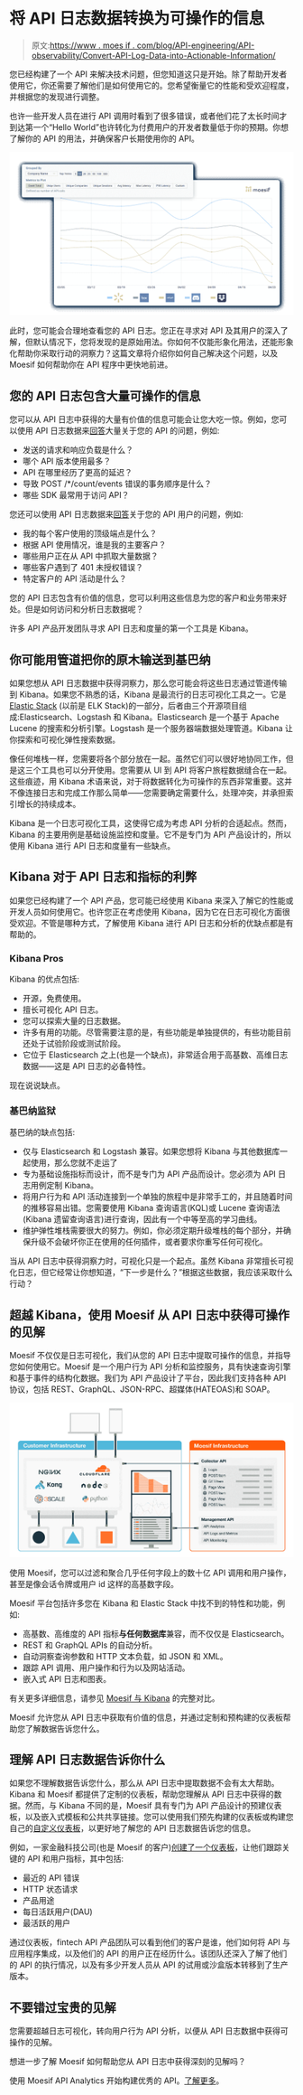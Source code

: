 # 将 API 日志数据转换为可操作的信息

> 原文:[https://www . moes if . com/blog/API-engineering/API-observability/Convert-API-Log-Data-into-Actionable-Information/](https://www.moesif.com/blog/api-engineering/api-observability/Convert-API-Log-Data-into-Actionable-Information/)

您已经构建了一个 API 来解决技术问题，但您知道这只是开始。除了帮助开发者使用它，你还需要了解他们是如何使用它的。您希望衡量它的性能和受欢迎程度，并根据您的发现进行调整。

也许一些开发人员在进行 API 调用时看到了很多错误，或者他们花了太长时间才到达第一个“Hello World”也许转化为付费用户的开发者数量低于你的预期。你想了解你的 API 的用法，并确保客户长期使用你的 API。

![Moesif provides deep insights into your APIs](img/fbe1bd1ec4e334c5da16e640bbc3c004.png)

此时，您可能会合理地查看您的 API 日志。您正在寻求对 API 及其用户的深入了解，但默认情况下，您将发现的是原始用法。你如何不仅能形象化用法，还能形象化帮助你采取行动的洞察力？这篇文章将介绍你如何自己解决这个问题，以及 Moesif 如何帮助你在 API 程序中更快地前进。

## 您的 API 日志包含大量可操作的信息

您可以从 API 日志中获得的大量有价值的信息可能会让您大吃一惊。例如，您可以使用 API 日志数据来[回答](https://www.moesif.com/features/api-logs)大量关于您的 API 的问题，例如:

*   发送的请求和响应负载是什么？
*   哪个 API 版本使用最多？
*   API 在哪里经历了更高的延迟？
*   导致 POST /*/count/events 错误的事务顺序是什么？
*   哪些 SDK 最常用于访问 API？

您还可以使用 API 日志数据来[回答](https://www.moesif.com/features/api-analytics)关于您的 API 用户的问题，例如:

*   我的每个客户使用的顶级端点是什么？
*   根据 API 使用情况，谁是我的主要客户？
*   哪些用户正在从 API 中抓取大量数据？
*   哪些客户遇到了 401 未授权错误？
*   特定客户的 API 活动是什么？

您的 API 日志包含有价值的信息，您可以利用这些信息为您的客户和业务带来好处。但是如何访问和分析日志数据呢？

许多 API 产品开发团队寻求 API 日志和度量的第一个工具是 Kibana。

## 你可能用管道把你的原木输送到基巴纳

如果您想从 API 日志数据中获得洞察力，那么您可能会将这些日志通过管道传输到 Kibana。如果您不熟悉的话，Kibana 是最流行的日志可视化工具之一。它是 [Elastic Stack](https://www.elastic.co/what-is/elk-stack) (以前是 ELK Stack)的一部分，后者由三个开源项目组成:Elasticsearch、Logstash 和 Kibana。Elasticsearch 是一个基于 Apache Lucene 的搜索和分析引擎。Logstash 是一个服务器端数据处理管道。Kibana 让你探索和可视化弹性搜索数据。

像任何堆栈一样，您需要将各个部分放在一起。虽然它们可以很好地协同工作，但是这三个工具也可以分开使用。您需要从 UI 到 API 将客户旅程数据缝合在一起。这些痕迹，用 Kibana 术语来说，对于将数据转化为可操作的东西非常重要。这并不像连接日志和完成工作那么简单——您需要确定需要什么，处理冲突，并承担索引增长的持续成本。

Kibana 是一个日志可视化工具，这使得它成为考虑 API 分析的合适起点。然而，Kibana 的主要用例是基础设施监控和度量。它不是专门为 API 产品设计的，所以使用 Kibana 进行 API 日志和度量有一些缺点。

## Kibana 对于 API 日志和指标的利弊

如果您已经构建了一个 API 产品，您可能已经使用 Kibana 来深入了解它的性能或开发人员如何使用它。也许您正在考虑使用 Kibana，因为它在日志可视化方面很受欢迎。不管是哪种方式，了解使用 Kibana 进行 API 日志和分析的优缺点都是有帮助的。

### Kibana Pros

Kibana 的优点包括:

*   开源，免费使用。
*   擅长可视化 API 日志。
*   您可以探索大量的日志数据。
*   许多有用的功能。尽管需要注意的是，有些功能是单独提供的，有些功能目前还处于试验阶段或测试阶段。
*   它位于 Elasticsearch 之上(也是一个缺点)，非常适合用于高基数、高维日志数据——这是 API 日志的必备特性。

现在说说缺点。

### 基巴纳监狱

基巴纳的缺点包括:

*   仅与 Elasticsearch 和 Logstash 兼容。如果您想将 Kibana 与其他数据库一起使用，那么您就不走运了
*   专为基础设施指标而设计，而不是专门为 API 产品而设计。您必须为 API 日志用例定制 Kibana。
*   将用户行为和 API 活动连接到一个单独的旅程中是非常手工的，并且随着时间的推移容易出错。您需要使用 Kibana 查询语言(KQL)或 Lucene 查询语法(Kibana 遗留查询语言)进行查询，因此有一个中等至高的学习曲线。
*   维护弹性堆栈需要很大的努力。例如，你必须定期升级堆栈的每个部分，并确保升级不会破坏你正在使用的任何插件，或者要求你重写任何可视化。

当从 API 日志中获得洞察力时，可视化只是一个起点。虽然 Kibana 非常擅长可视化日志，但它经常让你想知道，“下一步是什么？”根据这些数据，我应该采取什么行动？

## 超越 Kibana，使用 Moesif 从 API 日志中获得可操作的见解

Moesif 不仅仅是日志可视化，我们从您的 API 日志中提取可操作的信息，并指导您如何使用它。Moesif 是一个用户行为 API 分析和监控服务，具有快速查询引擎和基于事件的结构化数据。我们为 API 产品设计了平台，因此我们支持各种 API 协议，包括 REST、GraphQL、JSON-RPC、超媒体(HATEOAS)和 SOAP。

![Moesif infrastructure to aggregate billions of API calls](img/0af7ae30ce9032ed0239f53493ef16f2.png)

使用 Moesif，您可以过滤和聚合几乎任何字段上的数十亿 API 调用和用户操作，甚至是像会话令牌或用户 id 这样的高基数字段。

Moesif 平台包括许多您在 Kibana 和 Elastic Stack 中找不到的特性和功能，例如:

*   高基数、高维度的 API 指标**与任何数据库**兼容，而不仅仅是 Elasticsearch。
*   REST 和 GraphQL APIs 的自动分析。
*   自动洞察查询参数和 HTTP 文本负载，如 JSON 和 XML。
*   跟踪 API 调用、用户操作和行为以及网站活动。
*   嵌入式 API 日志和图表。

有关更多详细信息，请参见 [Moesif 与 Kibana](https://www.moesif.com/compare-to/kibana-and-elk-stack) 的完整对比。

Moesif 允许您从 API 日志中获取有价值的信息，并通过定制和预构建的仪表板帮助您了解数据告诉您什么。

## 理解 API 日志数据告诉你什么

如果您不理解数据告诉您什么，那么从 API 日志中提取数据不会有太大帮助。Kibana 和 Moesif 都提供了定制的仪表板，帮助您理解从 API 日志中获得的数据。然而，与 Kibana 不同的是，Moesif 具有专门为 API 产品设计的预建仪表板，以及嵌入式模板和公共共享链接。您可以使用我们预先构建的仪表板或构建您自己的[自定义仪表板](https://www.moesif.com/features/api-dashboards)，以更好地了解您的 API 日志数据告诉您的信息。

例如，一家金融科技公司(也是 Moesif 的客户)[创建了一个仪表板](https://www.moesif.com/blog/dashboards/technical/Self-Service-Custom-API-Dashboards-Allow-You-to-Easily-Track-and-Share-Key-API-Metrics/)，让他们跟踪关键的 API 和用户指标，其中包括:

*   最近的 API 错误
*   HTTP 状态请求
*   产品用途
*   每日活跃用户(DAU)
*   最活跃的用户

通过仪表板，fintech API 产品团队可以看到他们的客户是谁，他们如何将 API 与应用程序集成，以及他们的 API 的用户正在经历什么。该团队还深入了解了他们的 API 的执行情况，以及有多少开发人员从 API 的试用或沙盒版本转移到了生产版本。

## 不要错过宝贵的见解

您需要超越日志可视化，转向用户行为 API 分析，以便从 API 日志数据中获得可操作的见解。

想进一步了解 Moesif 如何帮助您从 API 日志中获得深刻的见解吗？

使用 Moesif API Analytics 开始构建优秀的 API。[了解更多](https://www.moesif.com/)。